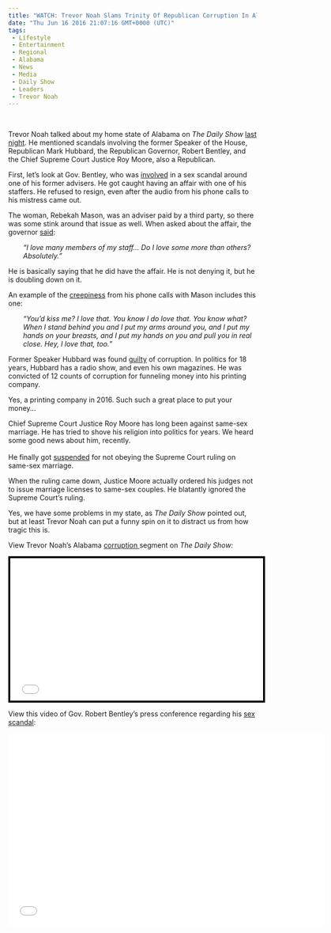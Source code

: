 ```yaml
---
title: "WATCH: Trevor Noah Slams Trinity Of Republican Corruption In Alabama"
date: "Thu Jun 16 2016 21:07:16 GMT+0000 (UTC)"
tags: 
 - Lifestyle
 - Entertainment
 - Regional
 - Alabama
 - News
 - Media
 - Daily Show
 - Leaders
 - Trevor Noah
---
```

<p><!--OffDef--><br>
<!--Ads1--></p><p>Trevor Noah talked about my home state of Alabama on <em>The Daily Show</em> <a href="http://www.cc.com/video-clips/g96e6a/the-daily-show-with-trevor-noah-scandals-in-alabama-s-three-highest-offices" onclick="__gaTracker(&apos;send&apos;, &apos;event&apos;, &apos;outbound-article&apos;, &apos;http://www.cc.com/video-clips/g96e6a/the-daily-show-with-trevor-noah-scandals-in-alabama-s-three-highest-offices&apos;, &apos;last night&apos;);">last night</a>. He mentioned scandals involving the former Speaker of the House, Republican Mark Hubbard, the Republican Governor, Robert Bentley, and the Chief Supreme Court Justice Roy Moore, also a Republican.</p><p>First, let&#x2019;s look at Gov. Bentley, who was <a href="http://www.liberalamerica.org/2016/03/28/pervy-alabama-gop-governor-refuses-resign/" target="_blank">involved</a> in a sex scandal around one of his former advisers. He got caught having an affair with one of his staffers. He refused to resign, even after the audio from his phone calls to his mistress&#xA0;came out.</p><p>The woman, Rebekah Mason, was an adviser paid by a third party, so there was some stink around that issue as well. When asked about the affair, the governor&#xA0;<a href="http://www.cc.com/video-clips/jhoa9q/the-daily-show-with-trevor-noah-breaking-down-alabama-s-government-scandals" onclick="__gaTracker(&apos;send&apos;, &apos;event&apos;, &apos;outbound-article&apos;, &apos;http://www.cc.com/video-clips/jhoa9q/the-daily-show-with-trevor-noah-breaking-down-alabama-s-government-scandals&apos;, &apos;said&apos;);" target="_blank">said</a>:</p><p style="padding-left: 30px;"><em>&#x201C;I love many members of my staff&#x2026; Do I love some more than others? Absolutely.&#x201D;</em></p><p>He is basically saying that he did have the affair. He is not denying it, but he is doubling down on it.</p><p>An example of&#xA0;the <a href="http://www.liberalamerica.org/2016/04/08/alabama-governor-robert-bentley-recording/" target="_blank">creepiness</a> from his&#xA0;phone calls with Mason includes this one:</p><p style="padding-left: 30px;"><em>&#x201C;You&#x2019;d kiss me? I love that. You know I do love that. You know what? When I stand behind you and I put my arms around you, and I put my hands on your breasts, and I put my hands on you and pull you in real close. Hey, I love that, too.&#x201D;</em></p><p>Former Speaker Hubbard was found <a href="http://www.cc.com/video-clips/g96e6a/the-daily-show-with-trevor-noah-scandals-in-alabama-s-three-highest-offices" onclick="__gaTracker(&apos;send&apos;, &apos;event&apos;, &apos;outbound-article&apos;, &apos;http://www.cc.com/video-clips/g96e6a/the-daily-show-with-trevor-noah-scandals-in-alabama-s-three-highest-offices&apos;, &apos;guilty&apos;);" target="_blank">guilty</a> of corruption. In politics for 18 years, Hubbard has a radio show, and even his own magazines. He was convicted of 12 counts of corruption for funneling money into his printing company.</p><p>Yes, a printing company in 2016. Such such a great place to put your money&#x2026;</p><p>Chief Supreme Court Justice Roy Moore has long been against same-sex marriage. He has tried to shove his religion into politics for years. We heard some good news about him, recently.<br>
<!--Ads2--><br>
He finally got <a href="http://www.liberalamerica.org/2016/05/07/last-alabama-chief-justice-suspended-failing-obey-ruling-sex-marriage/" target="_blank">suspended</a> for not obeying the Supreme Court ruling on same-sex marriage.</p><p>When the ruling came down, Justice Moore actually ordered his judges not to issue marriage licenses to same-sex couples. He blatantly ignored the Supreme Court&#x2019;s ruling.</p><p>Yes, we have some problems in my state, as <em>The Daily Show</em> pointed out, but at least Trevor Noah can put a funny spin on it to distract us from how tragic&#xA0;this is.</p><p>View Trevor Noah&#x2019;s Alabama <a href="http://www.cc.com/video-clips/g96e6a/the-daily-show-with-trevor-noah-scandals-in-alabama-s-three-highest-offices" onclick="__gaTracker(&apos;send&apos;, &apos;event&apos;, &apos;outbound-article&apos;, &apos;http://www.cc.com/video-clips/g96e6a/the-daily-show-with-trevor-noah-scandals-in-alabama-s-three-highest-offices&apos;, &apos;corruption &apos;);">corruption </a>segment on <em>The Daily Show:</em></p><div style="background-color: #000000; width: 520px;">
<div style="padding: 4px;"><iframe src="//media.mtvnservices.com/embed/mgid:arc:video:comedycentral.com:7d0adf11-fad2-4ae3-9771-873109364998" width="512" height="288" frameborder="0" allowfullscreen="allowfullscreen"></iframe></div>
</div><p>View this&#xA0;video of Gov.&#xA0;Robert Bentley&#x2019;s press conference regarding his <a href="https://youtu.be/UPgaJ4NDitI" onclick="__gaTracker(&apos;send&apos;, &apos;event&apos;, &apos;outbound-article&apos;, &apos;https://youtu.be/UPgaJ4NDitI&apos;, &apos;sex scandal&apos;);">sex scandal</a>:</p><p><span class="embed-youtube" style="text-align:center; display: block;"><iframe class="youtube-player" type="text/html" width="640" height="390" src="//www.youtube.com/embed/UPgaJ4NDitI?version=3&amp;rel=1&amp;fs=1&amp;autohide=2&amp;showsearch=0&amp;showinfo=1&amp;iv_load_policy=1&amp;wmode=transparent" allowfullscreen="true" style="border:0;"></iframe></span></p>